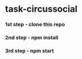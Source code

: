 # task-circussocial

### 1st step - clone this repo 
### 2nd step - npm install 
### 3rd step - npm start
